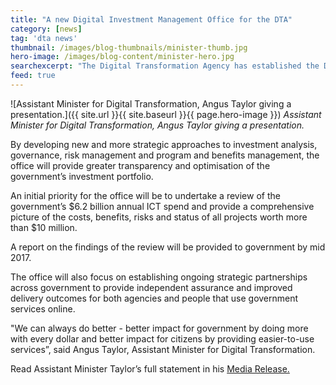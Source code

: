 ```yaml
---
title: "A new Digital Investment Management Office for the DTA"
category: [news]
tag: 'dta news'
thumbnail: /images/blog-thumbnails/minister-thumb.jpg
hero-image: /images/blog-content/minister-hero.jpg
searchexcerpt: "The Digital Transformation Agency has established the Digital Investment Management Office to provide oversight of all significant government ICT and technology investment projects. "
feed: true
---
```


![Assistant Minister for Digital Transformation, Angus Taylor giving a presentation.]({{ site.url }}{{ site.baseurl }}{{ page.hero-image }})
*Assistant Minister for Digital Transformation, Angus Taylor giving a presentation.*

By developing new and more strategic approaches to investment analysis, governance, risk management and program and benefits management, the office will provide greater transparency and optimisation of the government’s investment portfolio. 

An initial priority for the office will be to undertake a review of the government’s $6.2 billion annual ICT spend and provide a comprehensive picture of the costs, benefits, risks and status of all projects worth more than $10 million.

A report on the findings of the review will be provided to government by mid 2017. 

The office will also focus on establishing ongoing strategic partnerships across government to provide independent assurance and improved delivery outcomes for both agencies and people that use government services online. 

"We can always do better - better impact for government by doing more with every dollar and better impact for citizens by providing easier-to-use services”, said Angus Taylor, Assistant Minister for Digital Transformation. 

Read Assistant Minister Taylor’s full statement in his [Media Release.]( http://ministers.dpmc.gov.au/taylor/2017/government-will-review-all-major-ict-projects)
